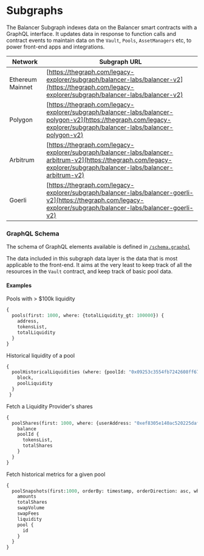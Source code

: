 # Subgraphs

The Balancer Subgraph indexes data on the Balancer smart contracts with a GraphQL interface.  It updates data in response to function calls and contract events to maintain data on the `Vault`, `Pools`,  `AssetManagers` etc, to power front-end apps and integrations.

| Network          | Subgraph URL                                                                                                                                                         |
| ---------------- | -------------------------------------------------------------------------------------------------------------------------------------------------------------------- |
| Ethereum Mainnet | [https://thegraph.com/legacy-explorer/subgraph/balancer-labs/balancer-v2](https://thegraph.com/legacy-explorer/subgraph/balancer-labs/balancer-v2)                   |
| Polygon          | [https://thegraph.com/legacy-explorer/subgraph/balancer-labs/balancer-polygon-v2](https://thegraph.com/legacy-explorer/subgraph/balancer-labs/balancer-polygon-v2)   |
| Arbitrum         | [https://thegraph.com/legacy-explorer/subgraph/balancer-labs/balancer-arbitrum-v2](https://thegraph.com/legacy-explorer/subgraph/balancer-labs/balancer-arbitrum-v2) |
| Goerli           | [https://thegraph.com/legacy-explorer/subgraph/balancer-labs/balancer-goerli-v2](https://thegraph.com/legacy-explorer/subgraph/balancer-labs/balancer-goerli-v2)     |

### GraphQL Schema

The schema of GraphQL elements available is defined in [`/schema.graphql` ](https://github.com/balancer-labs/balancer-subgraph-v2/blob/master/schema.graphql)

The data included in this subgraph data layer is the data that is most applicable to the front-end. It aims at the very least to keep track of all the resources in the  `Vault` contract, and keep track of basic pool data.

#### Examples

Pools with > $100k liquidity

```graphql
{
  pools(first: 1000, where: {totalLiquidity_gt: 100000}) {
    address,
    tokensList,
    totalLiquidity
  }
}
```

Historical liquidity of a pool

```graphql
{
  poolHistoricalLiquidities (where: {poolId: "0x09253c3554fb7242608ff67ce048918ccf7f9a96000200000000000000000009"}) {
    block,
    poolLiquidity
  }
 }
```

Fetch a Liquidity Provider's shares

```graphql
{
  poolShares(first: 1000, where: {userAddress: "0xef8305e140ac520225daf050e2f71d5fbcc543e7", balance_gt: 0}) {
    balance
    poolId {
      tokensList,
      totalShares
    }
  }
}
```

Fetch historical metrics for a given pool

```graphql
{
  poolSnapshots(first:1000, orderBy: timestamp, orderDirection: asc, where: {pool: "0x5c6ee304399dbdb9c8ef030ab642b10820db8f56000200000000000000000014"}) {
    amounts
    totalShares
    swapVolume
    swapFees
    liquidity
    pool {
      id
    }
  }
}
```
